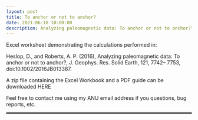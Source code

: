```yaml
---
layout: post
title: To anchor or not to anchor?
date: 2021-06-18 10:00:00
description: Analyzing paleomagnetic data: To anchor or not to anchor?".
---
```

Excel worksheet demonstrating the calculations performed in: 

Heslop, D., and Roberts, A. P. (2016), Analyzing paleomagnetic data: To anchor or not to anchor?, J. Geophys. Res. Solid Earth, 121, 7742– 7753, doi:10.1002/2016JB013387.

A zip file containing the Excel Workbook and a PDF guide can be downloaded HERE 

Feel free to contact me using my ANU email address if you questions, bug reports, etc.

<hr 
   style="
      border:none;
      height:3px;
      background-color:black;
   ">
